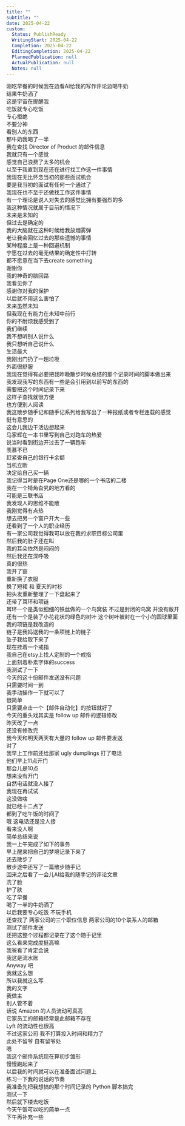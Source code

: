 ```yaml
---
title: ""
subtitle: ""
date: 2025-04-22
custom:
  Status: PublishReady
  WritingStart: 2025-04-22
  Completion: 2025-04-22
  EditingCompletion: 2025-04-22
  PlannedPublication: null
  ActualPublication: null
  Notes: null
---  
```

刚吃早餐的时候我在边看AI给我的写作评论边喝牛奶  
结果牛奶洒了  
这是宇宙在提醒我  
吃饭就专心吃饭  
专心拒绝  
不要分神  
看别人的东西  
那牛奶我喝了一半    
我在查找 Director of Product 的邮件信息  
我就只有一个感觉  
感觉自己浪费了太多的机会  
以至于我直到现在还在进行找工作这一件事情  
我现在无比怀念当初的那些面试机会  
要是我当初的面试有任何一个通过了  
我现在也不至于还做找工作这件事情    
有一个理论是说人对失去的感觉比拥有要强烈的多  
我这种情况就属于目前的情况下  
未来是未知的  
但过去是确定的  
我的大脑就在这种时候给我放烟雾弹  
老让我会回忆过去的那些遗憾的事情  
某种程度上是一种回避机制  
宁愿在过去的毫无结果的确定性中打转  
都不愿意在当下去create something    
谢谢你  
我的神奇的脑回路  
我看见你了  
感谢你对我的保护  
以后就不用这么害怕了  
未来虽然未知  
但我现在有能力在未知中前行  
你的不耐烦我感受到了  
我们继续    
我不想听别人说什么  
我只想听自己说什么  
生活最大    
我刚出门扔了一趟垃圾  
外面很舒服    
我现在觉得有必要把我昨晚散步时候总结的那个记录时间的脚本做出来  
我发现我写的东西有一些是会引用到以前写的东西的  
需要把这个时间记录下来  
这样子查找就很方便  
也方便别人阅读  
我这散步随手记和随手记系列给我写出了一种报纸或者专栏连载的感觉  
挺有意思的    
这会儿我边干活边想起来  
马家辉在一本书里写到自己对跑车的热爱  
说当时看到街边开过去了一辆跑车  
羡慕不已  
赶紧查自己的银行卡余额  
当机立断  
决定给自己买一辆  
我记得当时是在Page One还是哪的一个书店的二楼  
我在一个犄角旮旯的地方看的  
可能是三联书店    
我发现人的思维不能散  
我刚觉得有点热  
想去把另一个窗户开大一些  
还看到了一个人的职业经历  
有一家公司我觉得我可以放在我的求职目标公司里  
然后我的肚子还在叫  
我的耳朵依然是闷闷的  
然后我还在深呼吸    
真的很热  
我开了窗  
重新换了衣服  
换了短裙 和 夏天的衬衫  
把头发重新整理了一下盘起来了  
还带了耳环和项链  
耳环一个是类似细细的铁丝做的一个鸟窝装 不过是封闭的鸟窝 并没有敞开  
还有一个是装了小花花状的绿色的树叶 这个树叶被封在一个小的圆球里面  
我的项链是我改造的  
链子是我妈送我的一条项链上的链子  
坠子我给取下来了  
现在挂着一个戒指  
我自己在etsy上找人定制的一个戒指  
上面刻着朴素字体的success    
我测试了一下  
今天的这十份邮件发送没有问题  
只需要时间一到  
我手动操作一下就可以了  
很简单  
只需要点击一个【邮件自动化】的按钮就好了  
今天的重头戏其实是 follow up 邮件的逻辑修改  
昨天改了一点  
还没有修改完  
我今天和明天两天有大量的 follow up 邮件要发送    
对了  
我早上工作前还给那家 ugly dumplings 打了电话  
他们早上11点开门  
那会儿是10点  
想来没有开门  
自然电话就没人接了  
我现在再试试    
这没做啥  
就已经十二点了  
都到了吃午饭的时间了  
哦 这电话还是没人接  
看来没人啊    
简单总结来说  
我一上午完成了如下的事务  
早上醒来把自己的梦境记录下来了  
还去散步了  
散步途中还写了一篇散步随手记  
回来之后看了一会儿AI给我的随手记的评论文章  
洗了脸  
护了肤  
吃了早餐  
喝了一半的牛奶洒了  
以后我要专心吃饭 不玩手机  
还查找了 两家公司的三个职位信息 两家公司的10个联系人的邮箱  
测试了邮件发送  
还把这整个过程都记录在了这个随手记里  
这么看来完成度挺高嘛    
我爸看了肯定会说  
我这是流水账  
Anyway 吧  
我就这么想  
所以我就这么写  
我的文字  
我做主  
别人管不着    
话说 Amazon 的人员流动可真高  
它家员工的邮箱经常是此邮箱不存在  
Lyft 的流动性也很高  
不过这家公司 我不打算投入时间和精力了  
此处不留爷 自有留爷处    
嗯  
我这个邮件系统现在算初步雏形  
慢慢跑起来了  
以后我的时间就可以在准备面试问题上  
练习一下我的说话的节奏    
我准备先把我想搞的那个时间记录的 Python 脚本搞完  
测试一下  
然后就下楼去吃饭  
今天午饭可以吃的简单一点  
下午再补充一些    

